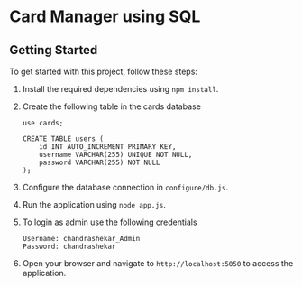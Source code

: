 # Card Manager using SQL

## Getting Started

To get started with this project, follow these steps:

1. Install the required dependencies using `npm install`.
2. Create the following table in the cards database
    ```
    use cards;
    
    CREATE TABLE users (
        id INT AUTO_INCREMENT PRIMARY KEY,
        username VARCHAR(255) UNIQUE NOT NULL,
        password VARCHAR(255) NOT NULL
    );

    ```

3. Configure the database connection in `configure/db.js`.
4. Run the application using `node app.js`.
5. To login as admin use the following credentials
    ```
    Username: chandrashekar_Admin
    Password: chandrashekar
    ```
5. Open your browser and navigate to `http://localhost:5050` to access the application.

